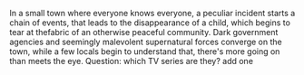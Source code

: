 In a small town where everyone knows everyone,
a peculiar incident starts a chain of events,
that leads to the disappearance of a child,
which begins to tear at thefabric of an otherwise peaceful community. 
Dark government agencies and seemingly malevolent supernatural forces converge on the town,
while a few locals begin to understand that,
there's more going on than meets the eye.
Question: which TV series are they?
add one 
